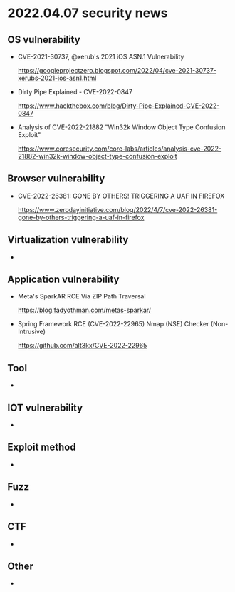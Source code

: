 # 2022.04.07 security news

## OS vulnerability 

* CVE-2021-30737, @xerub's 2021 iOS ASN.1 Vulnerability

  https://googleprojectzero.blogspot.com/2022/04/cve-2021-30737-xerubs-2021-ios-asn1.html

* Dirty Pipe Explained - CVE-2022-0847

  https://www.hackthebox.com/blog/Dirty-Pipe-Explained-CVE-2022-0847

* Analysis of CVE-2022-21882 "Win32k Window Object Type Confusion Exploit"

  https://www.coresecurity.com/core-labs/articles/analysis-cve-2022-21882-win32k-window-object-type-confusion-exploit

## Browser vulnerability

* CVE-2022-26381: GONE BY OTHERS! TRIGGERING A UAF IN FIREFOX

  https://www.zerodayinitiative.com/blog/2022/4/7/cve-2022-26381-gone-by-others-triggering-a-uaf-in-firefox

## Virtualization vulnerability

* 

## Application vulnerability 

* Meta's SparkAR RCE Via ZIP Path Traversal

  https://blog.fadyothman.com/metas-sparkar/

* Spring Framework RCE (CVE-2022-22965) Nmap (NSE) Checker (Non-Intrusive)

  https://github.com/alt3kx/CVE-2022-22965

## Tool

* 

## IOT vulnerability 

* 

## Exploit method

* 

## Fuzz

* 

## CTF

* 

## Other

* 